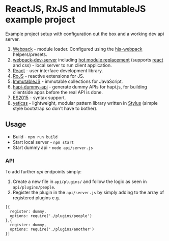 # ReactJS, RxJS and ImmutableJS example project

Example project setup with configuration out the box and a working dev api server.

1. [Webpack](http://webpack.github.io/) - module loader. Configured using the [hjs-webpack](https://github.com/HenrikJoreteg/hjs-webpack) helpers/presets.
2. [webpack-dev-server](http://webpack.github.io/docs/webpack-dev-server.html) including [hot module replacement](https://github.com/webpack/docs/wiki/hot-module-replacement-with-webpack) (supports [react](https://github.com/gaearon/react-hot-loader) and css) - local server to run client application.
3. [React](http://facebook.github.io/react/) - user interface development library.
4. [RxJS](https://github.com/Reactive-Extensions/RxJS) - reactive extensions for JS.
5. [ImmutableJS](https://facebook.github.io/immutable-js/) - immutable collections for JavaScript.
6. [hapi-dummy-api](https://github.com/HenrikJoreteg/hapi-dummy-api) - generate dummy APIs for hapi.js, for building clientside apps before the real API is done.
7. [ES2015](https://babeljs.io/docs/learn-es2015/) - syntax support.
8. [yeticss](http://yeticss.com/) - lightweight, modular pattern library written in [Stylus](https://learnboost.github.io/stylus/) (simple style bootstrap so don't have to bother).

## Usage

* Build - `npm run build`
* Start local server - `npm start`
* Start dummy api - `node api/server.js`

### API

To add further *api* endpoints simply:

1. Create a new file in `api/plugins/` and follow the logic as seen in `api/plugins/people`.
2. Register the plugin in the `api/server.js` by simply adding to the array of registered plugins e.g.

```
[{
  register: dummy,
  options: require('./plugins/people')
},{
  register: dummy,
  options: require('./plugins/another')
}]
```